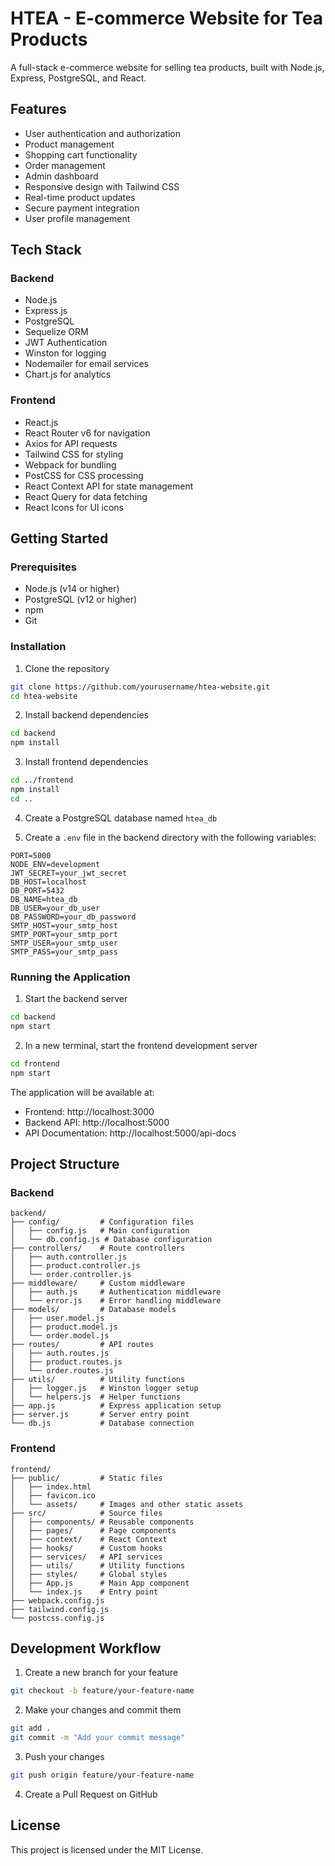 # HTEA - E-commerce Website for Tea Products

A full-stack e-commerce website for selling tea products, built with Node.js, Express, PostgreSQL, and React.

## Features

- User authentication and authorization
- Product management
- Shopping cart functionality
- Order management
- Admin dashboard
- Responsive design with Tailwind CSS
- Real-time product updates
- Secure payment integration
- User profile management

## Tech Stack

### Backend
- Node.js
- Express.js
- PostgreSQL
- Sequelize ORM
- JWT Authentication
- Winston for logging
- Nodemailer for email services
- Chart.js for analytics

### Frontend
- React.js
- React Router v6 for navigation
- Axios for API requests
- Tailwind CSS for styling
- Webpack for bundling
- PostCSS for CSS processing
- React Context API for state management
- React Query for data fetching
- React Icons for UI icons

## Getting Started

### Prerequisites
- Node.js (v14 or higher)
- PostgreSQL (v12 or higher)
- npm
- Git

### Installation

1. Clone the repository
```bash
git clone https://github.com/yourusername/htea-website.git
cd htea-website
```

2. Install backend dependencies
```bash
cd backend
npm install
```

3. Install frontend dependencies
```bash
cd ../frontend
npm install
cd ..
```

4. Create a PostgreSQL database named `htea_db`

5. Create a `.env` file in the backend directory with the following variables:
```
PORT=5000
NODE_ENV=development
JWT_SECRET=your_jwt_secret
DB_HOST=localhost
DB_PORT=5432
DB_NAME=htea_db
DB_USER=your_db_user
DB_PASSWORD=your_db_password
SMTP_HOST=your_smtp_host
SMTP_PORT=your_smtp_port
SMTP_USER=your_smtp_user
SMTP_PASS=your_smtp_pass
```

### Running the Application

1. Start the backend server
```bash
cd backend
npm start
```

2. In a new terminal, start the frontend development server
```bash
cd frontend
npm start
```

The application will be available at:
- Frontend: http://localhost:3000
- Backend API: http://localhost:5000
- API Documentation: http://localhost:5000/api-docs

## Project Structure

### Backend
```
backend/
├── config/         # Configuration files
│   ├── config.js   # Main configuration
│   └── db.config.js # Database configuration
├── controllers/    # Route controllers
│   ├── auth.controller.js
│   ├── product.controller.js
│   └── order.controller.js
├── middleware/     # Custom middleware
│   ├── auth.js     # Authentication middleware
│   └── error.js    # Error handling middleware
├── models/         # Database models
│   ├── user.model.js
│   ├── product.model.js
│   └── order.model.js
├── routes/         # API routes
│   ├── auth.routes.js
│   ├── product.routes.js
│   └── order.routes.js
├── utils/          # Utility functions
│   ├── logger.js   # Winston logger setup
│   └── helpers.js  # Helper functions
├── app.js          # Express application setup
├── server.js       # Server entry point
└── db.js           # Database connection
```

### Frontend
```
frontend/
├── public/         # Static files
│   ├── index.html
│   ├── favicon.ico
│   └── assets/     # Images and other static assets
├── src/            # Source files
│   ├── components/ # Reusable components
│   ├── pages/      # Page components
│   ├── context/    # React Context
│   ├── hooks/      # Custom hooks
│   ├── services/   # API services
│   ├── utils/      # Utility functions
│   ├── styles/     # Global styles
│   ├── App.js      # Main App component
│   └── index.js    # Entry point
├── webpack.config.js
├── tailwind.config.js
└── postcss.config.js
```

## Development Workflow

1. Create a new branch for your feature
```bash
git checkout -b feature/your-feature-name
```

2. Make your changes and commit them
```bash
git add .
git commit -m "Add your commit message"
```

3. Push your changes
```bash
git push origin feature/your-feature-name
```

4. Create a Pull Request on GitHub

## License

This project is licensed under the MIT License. 